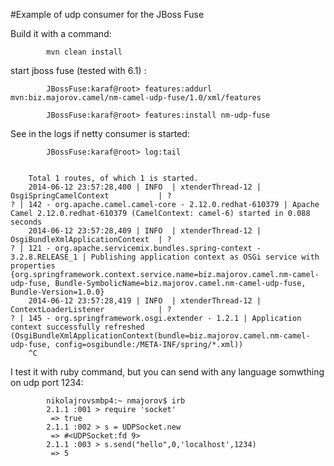 #Example of udp consumer for the JBoss Fuse

Build it with a command:
	
			mvn clean install


start jboss fuse (tested with 6.1) :


			JBossFuse:karaf@root> features:addurl mvn:biz.majorov.camel/nm-camel-udp-fuse/1.0/xml/features

			JBossFuse:karaf@root> features:install nm-udp-fuse

See in the logs if netty consumer is started:

			
			JBossFuse:karaf@root> log:tail


		Total 1 routes, of which 1 is started.
		2014-06-12 23:57:28,400 | INFO  | xtenderThread-12 | OsgiSpringCamelContext           | ?                                   ? | 142 - org.apache.camel.camel-core - 2.12.0.redhat-610379 | Apache Camel 2.12.0.redhat-610379 (CamelContext: camel-6) started in 0.088 seconds
		2014-06-12 23:57:28,409 | INFO  | xtenderThread-12 | OsgiBundleXmlApplicationContext  | ?                                   ? | 121 - org.apache.servicemix.bundles.spring-context - 3.2.8.RELEASE_1 | Publishing application context as OSGi service with properties {org.springframework.context.service.name=biz.majorov.camel.nm-camel-udp-fuse, Bundle-SymbolicName=biz.majorov.camel.nm-camel-udp-fuse, Bundle-Version=1.0.0}
		2014-06-12 23:57:28,419 | INFO  | xtenderThread-12 | ContextLoaderListener            | ?                                   ? | 145 - org.springframework.osgi.extender - 1.2.1 | Application context successfully refreshed (OsgiBundleXmlApplicationContext(bundle=biz.majorov.camel.nm-camel-udp-fuse, config=osgibundle:/META-INF/spring/*.xml))
		^C
		

I test it with ruby command, but you can send with any language somwthing on udp port 1234:


			nikolajrovsmbp4:~ nmajorov$ irb 
			2.1.1 :001 > require 'socket'
			 => true 
			2.1.1 :002 > s = UDPSocket.new
			 => #<UDPSocket:fd 9> 
			2.1.1 :003 > s.send("hello",0,'localhost',1234)
			 => 5 

